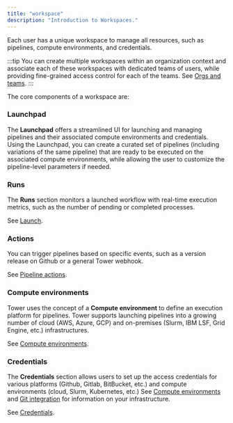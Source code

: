```yaml
---
title: "workspace"
description: "Introduction to Workspaces."
---
```


Each user has a unique workspace to manage all resources, such as pipelines, compute environments, and credentials.

:::tip
You can create multiple workspaces within an organization context and associate each of these workspaces with dedicated teams of users, while providing fine-grained access control for each of the teams. See [Orgs and teams](../orgs-and-teams/overview).
:::

The core components of a workspace are:

### Launchpad

The **Launchpad** offers a streamlined UI for launching and managing pipelines and their associated compute environments and credentials. Using the Launchpad, you can create a curated set of pipelines (including variations of the same pipeline) that are ready to be executed on the associated compute environments, while allowing the user to customize the pipeline-level parameters if needed.

### Runs

The **Runs** section monitors a launched workflow with real-time execution metrics, such as the number of pending or completed processes.

See [Launch](../launch/launch).

### Actions

You can trigger pipelines based on specific events, such as a version release on Github or a general Tower webhook.

See [Pipeline actions](../pipeline-actions/overview).

### Compute environments

Tower uses the concept of a **Compute environment** to define an execution platform for pipelines. Tower supports launching pipelines into a growing number of cloud (AWS, Azure, GCP) and on-premises (Slurm, IBM LSF, Grid Engine, etc.) infrastructures.

See [Compute environments](../compute-envs/overview).

### Credentials

The **Credentials** section allows users to set up the access credentials for various platforms (Github, Gitlab, BitBucket, etc.) and compute environments (cloud, Slurm, Kubernetes, etc.) See [Compute environments](../compute-envs/overview) and [Git integration](../git/overview) for information on your infrastructure.

See [Credentials](../credentials/overview).
